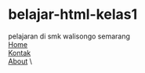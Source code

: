 # belajar-html-kelas1
pelajaran di smk walisongo semarang\
<a href="kelas1.html">Home</a> \
<a href="kontak.html">Kontak</a> \
<a href="about.html">About</a> \

